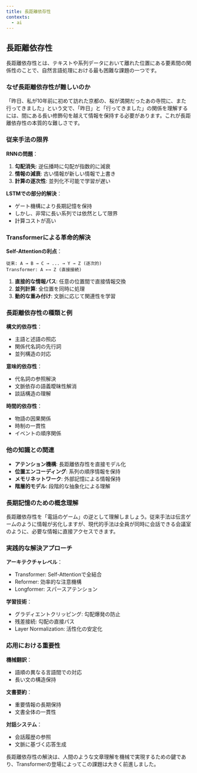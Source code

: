 ```yaml
---
title: 長距離依存性
contexts:
  - ai
---
```


<Context name="ai">

## 長距離依存性

長距離依存性とは、テキストや系列データにおいて離れた位置にある要素間の関係性のことで、自然言語処理における最も困難な課題の一つです。

### なぜ長距離依存性が難しいのか

「昨日、私が10年前に初めて訪れた京都の、桜が満開だったあの寺院に、また行ってきました」という文で、「昨日」と「行ってきました」の関係を理解するには、間にある長い修飾句を越えて情報を保持する必要があります。これが長距離依存性の本質的な難しさです。

### 従来手法の限界

**RNNの問題**：
1. **勾配消失**: 逆伝播時に勾配が指数的に減衰
2. **情報の減衰**: 古い情報が新しい情報で上書き
3. **計算の逐次性**: 並列化不可能で学習が遅い

**LSTMでの部分的解決**：
- ゲート機構により長期記憶を保持
- しかし、非常に長い系列では依然として限界
- 計算コストが高い

### Transformerによる革命的解決

**Self-Attentionの利点**：
```
従来: A → B → C → ... → Y → Z (逐次的)
Transformer: A ←→ Z (直接接続)
```

1. **直接的な情報パス**: 任意の位置間で直接情報交換
2. **並列計算**: 全位置を同時に処理
3. **動的な重み付け**: 文脈に応じて関連性を学習

### 長距離依存性の種類と例

**構文的依存性**：
- 主語と述語の照応
- 関係代名詞の先行詞
- 並列構造の対応

**意味的依存性**：
- 代名詞の参照解決
- 文脈依存の語義曖昧性解消
- 談話構造の理解

**時間的依存性**：
- 物語の因果関係
- 時制の一貫性
- イベントの順序関係

### 他の知識との関連

- **アテンション機構**: 長距離依存性を直接モデル化
- **位置エンコーディング**: 系列の順序情報を保持
- **メモリネットワーク**: 外部記憶による情報保持
- **階層的モデル**: 段階的な抽象化による理解

### 長期記憶のための概念理解

長距離依存性を「電話のゲーム」の逆として理解しましょう。従来手法は伝言ゲームのように情報が劣化しますが、現代的手法は全員が同時に会話できる会議室のように、必要な情報に直接アクセスできます。

### 実践的な解決アプローチ

**アーキテクチャレベル**：
- Transformer: Self-Attentionで全結合
- Reformer: 効率的な注意機構
- Longformer: スパースアテンション

**学習技術**：
- グラディエントクリッピング: 勾配爆発の防止
- 残差接続: 勾配の直接パス
- Layer Normalization: 活性化の安定化

### 応用における重要性

**機械翻訳**：
- 語順の異なる言語間での対応
- 長い文の構造保持

**文書要約**：
- 重要情報の長期保持
- 文書全体の一貫性

**対話システム**：
- 会話履歴の参照
- 文脈に基づく応答生成

長距離依存性の解決は、人間のような文章理解を機械で実現するための鍵であり、Transformerの登場によってこの課題は大きく前進しました。

</Context>
